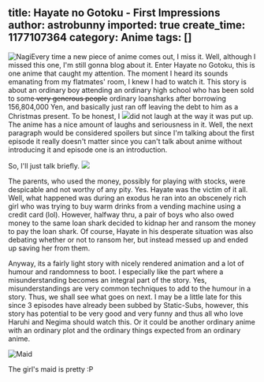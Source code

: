 title: Hayate no Gotoku - First Impressions
author: astrobunny
imported: true
create_time: 1177107364
category: Anime
tags: []
---
 ![Nagi](images/blog/hng1.png)Every time a new piece of anime comes out, I miss it. Well, although I missed this one, I'm still gonna blog about it. Enter Hayate no Gotoku, this is one anime that caught my attention. The moment I heard its sounds emanating from my flatmates' room, I knew I had to watch it. This story is about an ordinary boy attending an ordinary high school who has been sold to some<s> very generous people</s> ordinary loansharks after borrowing 156,804,000 Yen, and basically just ran off leaving the debt to him as a Christmas present.<!--more--> To be honest, I ![](images/blog/hng4.png)did not laugh at the way it was put up. The anime has a nice amount of laughs and seriousness in it. Well, the next paragraph would be considered spoilers but since I'm talking about the first episode it really doesn't matter since you can't talk about anime without introducing it and episode one is an introduction.  
  
So, I'll just talk briefly. ![](images/blog/hng2.png)  
  
The parents, who used the money, possibly for playing with stocks, were despicable and not worthy of any pity. Yes. Hayate was the victim of it all. Well, what happened was during an exodus he ran into an obscenely rich girl who was trying to buy warm drinks from a vending machine using a credit card (lol). However, halfway thru, a pair of boys who also owed money to the same loan shark decided to kidnap her and ransom the money to pay the loan shark. Of course, Hayate in his desperate situation was also debating whether or not to ransom her, but instead messed up and ended up saving her from them.  
  
Anyway, its a fairly light story with nicely rendered animation and a lot of humour and randomness to boot. I especially like the part where a misunderstanding becomes an integral part of the story. Yes, misunderstandings are very common techniques to add to the humour in a story. Thus, we shall see what goes on next. I may be a little late for this since 3 episodes have already been subbed by Static-Subs, however, this story has potential to be very good and very funny and thus all who love Haruhi and Negima should watch this. Or it could be another ordinary anime with an ordinary plot and the ordinary things expected from an ordinary anime.  
  
 ![Maid](images/blog/hng3.png)  
  
The girl's maid is pretty :P